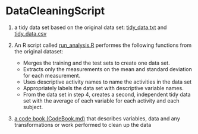 # DataCleaningScript

1. a tidy data set based on the original data set:
  [tidy_data.txt](https://github.com/zezutom/GetAndCleanDataProject/blob/master/tidy_data.txt) and
  [tidy_data.csv](https://github.com/pacha0y/DataCleaningScript/tidy_data.csv)

2. An R script called
  [run_analysis.R](https://github.com/pacha0y/DataCleaningScript/run_analysis.R)
  performes the following functions from the original dataset:
   - Merges the training and the test sets to create one data set.
   - Extracts only the measurements on the mean and standard deviation for each measurement.
   - Uses descriptive activity names to name the activities in the data set
   - Appropriately labels the data set with descriptive variable names.
   - From the data set in step 4, creates a second, independent tidy data set
     with the average of each variable for each activity and each subject.


3. [a code book (CodeBook.md)](https://github.com/pacha0y/)
   that describes variables, data and any transformations or work performed to
   clean up the data
